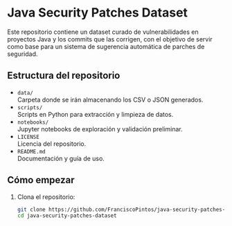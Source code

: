 # Java Security Patches Dataset

Este repositorio contiene un dataset curado de vulnerabilidades en proyectos Java y los commits que las corrigen, con el objetivo de servir como base para un sistema de sugerencia automática de parches de seguridad.

## Estructura del repositorio

- `data/`  
  Carpeta donde se irán almacenando los CSV o JSON generados.
- `scripts/`  
  Scripts en Python para extracción y limpieza de datos.
- `notebooks/`  
  Jupyter notebooks de exploración y validación preliminar.
- `LICENSE`  
  Licencia del repositorio.
- `README.md`  
  Documentación y guía de uso.

## Cómo empezar

1. Clona el repositorio:  
   ```bash
   git clone https://github.com/FranciscoPintos/java-security-patches-dataset.git
   cd java-security-patches-dataset
